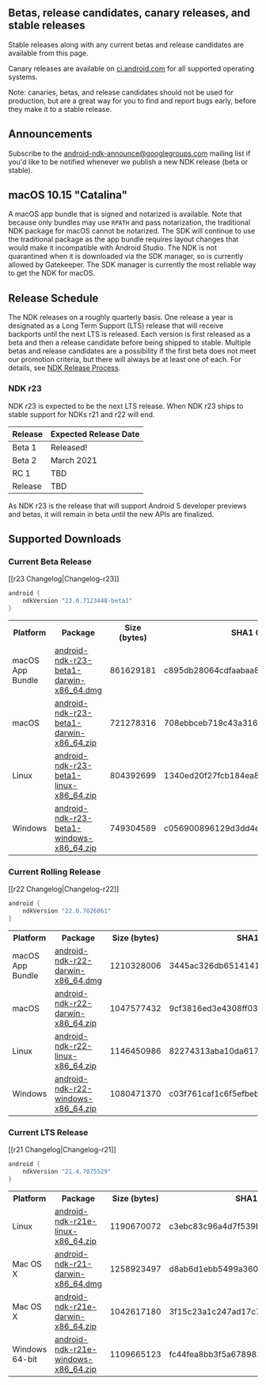 ## Betas, release candidates, canary releases, and stable releases

Stable releases along with any current betas and release candidates are available from this page.

Canary releases are available on [ci.android.com](https://ci.android.com/builds/branches/aosp-master-ndk/grid?) for all supported operating systems.

Note: canaries, betas, and release candidates should not be used for production, but are a great way for you to find and report bugs early, before they make it to a stable release.

## Announcements

Subscribe to the [android-ndk-announce@googlegroups.com](https://groups.google.com/g/android-ndk-announce) mailing list if you'd like to be notified whenever we publish a new NDK release (beta or stable).

## macOS 10.15 "Catalina"

A macOS app bundle that is signed and notarized is available. Note that because only bundles may use `RPATH` and pass notarization, the traditional NDK package for macOS cannot be notarized. The SDK will continue to use the traditional package as the app bundle requires layout changes that would make it incompatible with Android Studio. The NDK is not quarantined when it is downloaded via the SDK manager, so is currently allowed by Gatekeeper. The SDK manager is currently the most reliable way to get the NDK for macOS.

## Release Schedule

The NDK releases on a roughly quarterly basis. One release a year is designated
as a Long Term Support (LTS) release that will receive backports until the next
LTS is released. Each version is first released as a beta and then a release
candidate before being shipped to stable. Multiple betas and release candidates
are a possibility if the first beta does not meet our promotion criteria, but
there will always be at least one of each. For details, see [NDK Release
Process](/android/ndk/wiki/NDK-Release-Process).

### NDK r23

NDK r23 is expected to be the next LTS release. When NDK r23 ships to stable
support for NDKs r21 and r22 will end.

Release | Expected Release Date
------- | ---------------------
Beta 1  | Released!
Beta 2  | March 2021
RC 1    | TBD
Release | TBD

As NDK r23 is the release that will support Android S developer previews and
betas, it will remain in beta until the new APIs are finalized.

## Supported Downloads

### Current Beta Release

[[r23 Changelog|Changelog-r23]]

```gradle
android {
    ndkVersion "23.0.7123448-beta1"
}
```

<table>
  <tr>
    <th>Platform</th>
    <th>Package</th>
    <th>Size (bytes)</th>
    <th>SHA1 Checksum</th>
  </tr>
  <tr>
    <td>macOS App Bundle</td>
    <td><a href="https://dl.google.com/android/repository/android-ndk-r23-beta1-darwin-x86_64.dmg">android-ndk-r23-beta1-darwin-x86_64.dmg</a></td>
    <td>861629181</td>
    <td>c895db28064cdfaabaa86ca6973875659d3bd616</td>
  </tr>
  <tr>
    <td>macOS</td>
    <td><a href="https://dl.google.com/android/repository/android-ndk-r23-beta1-darwin-x86_64.zip">android-ndk-r23-beta1-darwin-x86_64.zip</a></td>
    <td>721278316</td>
    <td>708ebbceb719c43a3165503ea82fb107d823ad54</td>
  </tr>
  <tr>
    <td>Linux</td>
    <td><a href="https://dl.google.com/android/repository/android-ndk-r23-beta1-linux-x86_64.zip">android-ndk-r23-beta1-linux-x86_64.zip</a></td>
    <td>804392699</td>
    <td>1340ed20f27fcb184ea814ae63e0f3cd75890342</td>
  </tr>
  <tr>
    <td>Windows</td>
    <td><a href="https://dl.google.com/android/repository/android-ndk-r23-beta1-windows-x86_64.zip">android-ndk-r23-beta1-windows-x86_64.zip</a></td>
    <td>749304589</td>
    <td>c056900896129d3dd4eb953a53a8961d9853aa20</td>
  </tr>
</table>

### Current Rolling Release

[[r22 Changelog|Changelog-r22]]

```gradle
android {
    ndkVersion "22.0.7026061"
}
```

<table>
  <tr>
    <th>Platform</th>
    <th>Package</th>
    <th>Size (bytes)</th>
    <th>SHA1 Checksum</th>
  </tr>
  <tr>
    <td>macOS App Bundle</td>
    <td><a href="https://dl.google.com/android/repository/android-ndk-r22-darwin-x86_64.dmg">android-ndk-r22-darwin-x86_64.dmg</a></td>
    <td>1210328006</td>
    <td>3445ac326db65141415d24c9833e27827ca00727</td>
  </tr>
  <tr>
    <td>macOS</td>
    <td><a href="https://dl.google.com/android/repository/android-ndk-r22-darwin-x86_64.zip">android-ndk-r22-darwin-x86_64.zip</a></td>
    <td>1047577432</td>
    <td>9cf3816ed3e4308ff03bd5f69100b373bad12f13</td>
  </tr>
  <tr>
    <td>Linux</td>
    <td><a href="https://dl.google.com/android/repository/android-ndk-r22-linux-x86_64.zip">android-ndk-r22-linux-x86_64.zip</a></td>
    <td>1146450986</td>
    <td>82274313aba10da6177fd41868f56a0f9651dd81</td>
  </tr>
  <tr>
    <td>Windows</td>
    <td><a href="https://dl.google.com/android/repository/android-ndk-r22-windows-x86_64.zip">android-ndk-r22-windows-x86_64.zip</a></td>
    <td>1080471370</td>
    <td>c03f761caf1c6f5efbeb5ccfa573ea922cb955b3</td>
  </tr>
</table>

### Current LTS Release

[[r21 Changelog|Changelog-r21]]

```gradle
android {
    ndkVersion "21.4.7075529"
}
```

<table>
  <tr>
    <th>Platform</th>
    <th>Package</th>
    <th>Size (bytes)</th>
    <th>SHA1 Checksum</th>
  </tr>
  <tr>
    <td>Linux</td>
    <td><a href="https://dl.google.com/android/repository/android-ndk-r21e-linux-x86_64.zip">android-ndk-r21e-linux-x86_64.zip</a></td>
    <td>1190670072</td>
    <td>c3ebc83c96a4d7f539bd72c241b2be9dcd29bda9</td>
  </tr>
  <tr>
    <td>Mac OS X</td>
    <td><a href="https://dl.google.com/android/repository/android-ndk-r21-darwin-x86_64.dmg">android-ndk-r21-darwin-x86_64.dmg</a></td>
    <td>1258923497</td>
    <td>d8ab6d1ebb5499a3604db4134372bfbaff96a94e</td>
  </tr>
  <tr>
    <td>Mac OS X</td>
    <td><a href="https://dl.google.com/android/repository/android-ndk-r21e-darwin-x86_64.zip">android-ndk-r21e-darwin-x86_64.zip</a></td>
    <td>1042617180</td>
    <td>3f15c23a1c247ad17c7c271806848dbd40434738</td>
  </tr>
  <tr>
    <td>Windows 64-bit</td>
    <td><a href="https://dl.google.com/android/repository/android-ndk-r21e-windows-x86_64.zip">android-ndk-r21e-windows-x86_64.zip</a></td>
    <td>1109665123</td>
    <td>fc44fea8bb3f5a6789821f40f41dce2d2cd5dc30</td>
  </tr>
</table>
